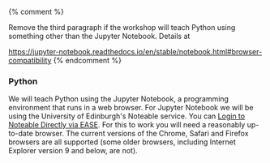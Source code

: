 {% comment %}

Remove the third paragraph if the workshop will teach Python
using something other than the Jupyter Notebook. Details at

https://jupyter-notebook.readthedocs.io/en/stable/notebook.html#browser-compatibility
{% endcomment %}
<div id="python">
  <h3>Python</h3>
  <p>
    We will teach Python using the Jupyter Notebook, a programming environment that runs in a web browser.
    For Jupyter Notebook we will be using the University of Edinburgh's Noteable service. You can <a href="https://noteable.edina.ac.uk/login">Login to Noteable Directly via EASE</a>.
    For this to work you will need a reasonably up-to-date browser. The current versions of the Chrome, Safari and Firefox browsers are all supported (some older browsers, including Internet Explorer version 9 and below, are not).
  </p>
</div>
